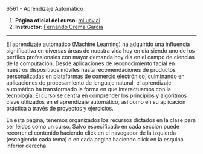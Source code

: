 6561 - Aprendizaje Automático

1. **Página oficial del curso**: [ml.ucv.ai](https://ml.ucv.ai)
1. **Instructor**: [Fernando Crema García](https://ml.ucv.ai/contacto)

---

El aprendizaje automático (Machine Learning) ha adquirido una influencia significativa en diversas áreas de nuestra vida hoy en día siendo uno de los perfiles profesionales con mayor demanda hoy día en el campo de ciencias de la computación. Desde aplicaciones de reconocimiento facial en nuestros dispositivos móviles hasta recomendaciones de productos personalizadas en plataformas de comercio electrónico, culminando en aplicaciones de procesamiento de lenguaje natural, el aprendizaje automático
ha transformado la forma en que interactuamos con la tecnología. El curso se centra en comprender los principios y algoritmos clave utilizados en el aprendizaje automático, así como en su aplicación práctica a través de proyectos y ejercicios.

En esta página, tenemos organizados los recursos dictados en la clase para ser leídos como un curso. Salvo especificado en cada seccion puede recorrer el contenido haciendo click en el navegador de la izquierda (escogiendo cada tema) o en cada pagina haciendo click en la esquina inferior derecha.



